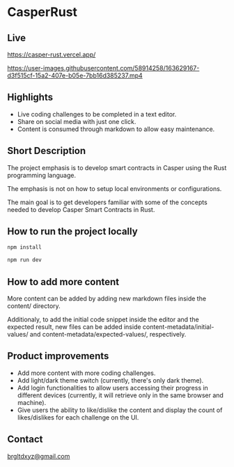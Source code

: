 # CasperRust

## Live

https://casper-rust.vercel.app/

https://user-images.githubusercontent.com/58914258/163629167-d3f515cf-15a2-407e-b05e-7bb16d385237.mp4

## Highlights

- Live coding challenges to be completed in a text editor.
- Share on social media with just one click.
- Content is consumed through markdown to allow easy maintenance.

## Short Description

The project emphasis is to develop smart contracts in Casper using the Rust programming language.

The emphasis is not on how to setup local environments or configurations.

The main goal is to get developers familiar with some of the concepts needed to develop Casper Smart Contracts in Rust.

## How to run the project locally

```bash
npm install

npm run dev
```

## How to add more content

More content can be added by adding new markdown files inside the content/ directory.

Additionaly, to add the initial code snippet inside the editor and the expected result, new files can be added inside content-metadata/initial-values/ and content-metadata/expected-values/, respectively.

## Product improvements

- Add more content with more coding challenges.
- Add light/dark theme switch (currently, there's only dark theme).
- Add login functionalities to allow users accessing their progress in different devices (currently, it will retrieve only in the same browser and machine).
- Give users the ability to like/dislike the content and display the count of likes/dislikes for each challenge on the UI.

## Contact

brgltdxyz@gmail.com
